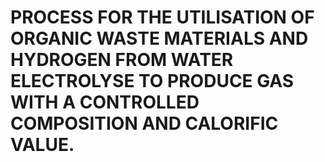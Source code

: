 # PROCESS FOR THE UTILISATION OF ORGANIC WASTE MATERIALS AND HYDROGEN FROM WATER ELECTROLYSE TO PRODUCE GAS WITH A CONTROLLED COMPOSITION AND CALORIFIC VALUE.